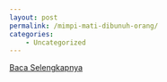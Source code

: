 ```yaml
---
layout: post
permalink: /mimpi-mati-dibunuh-orang/
categories:
    - Uncategorized
---
```


[Baca Selengkapnya](/06)